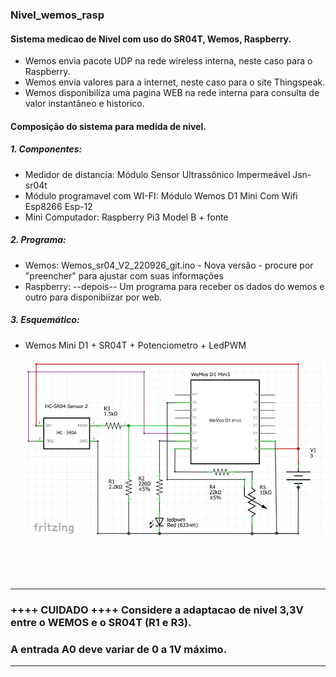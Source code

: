 ### Nivel_wemos_rasp<br>
#### Sistema medicao de Nivel com uso do SR04T, Wemos, Raspberry.<br>
- Wemos envia pacote UDP na rede wireless interna, neste caso para o Raspberry.<br>
- Wemos envia valores para a internet, neste caso para o site Thingspeak.<br>
- Wemos disponibiliza uma pagina WEB na rede interna para consulta de valor instantâneo e historico.<br>

#### Composição do sistema para medida de nivel.

##### 1. Componentes:
- Medidor de distancia: Módulo Sensor Ultrassônico Impermeável Jsn-sr04t
- Módulo programavel com WI-FI: Módulo Wemos D1 Mini Com Wifi Esp8266 Esp-12
- Mini Computador: Raspberry Pi3 Model B + fonte

##### 2. Programa:
 - Wemos: Wemos_sr04_V2_220926_git.ino - Nova versão - procure por "preencher" para ajustar com suas informações
 - Raspberry: --depois-- Um programa para receber os dados do wemos e outro para disponibiizar por web.

##### 3. Esquemático:  
- Wemos Mini D1 + SR04T + Potenciometro + LedPWM <br><br>
![wemos_sr04_circuito.png](wemos_sr04_circuito.png)  

<br><br><br>

---
### ++++ **CUIDADO** ++++  Considere a adaptacao de nivel 3,3V entre o WEMOS e o SR04T (R1 e R3).<br>
###                        A entrada A0 deve variar de 0 a 1V máximo.
---
